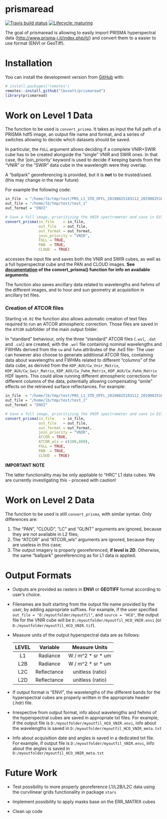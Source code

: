 
<!-- README.md is generated from README.Rmd. Please edit that file -->

# prismaread

<!-- badges: start -->

[![Travis build
status](https://travis-ci.org/lbusett/prismaread.svg?branch=master)](https://travis-ci.org/lbusett/prismaread)
[![Lifecycle:
maturing](https://img.shields.io/badge/lifecycle-maturing-blue.svg)](https://www.tidyverse.org/lifecycle/#maturing)
<!-- badges: end -->

The goal of prismaread is allowing to easily import PRISMA hyperspectral
data (<http://www.prisma-i.it/index.php/it/>) and convert them to a
easier to use format (ENVI or GeoTiff).

# Installation

You can install the development version from
[GitHub](https://github.com/) with:

``` r
# install.packages("remotes")
remotes::install_github("lbusett/prismaread")
library(prismaread)
```

# Work on Level 1 Data

The function to be used is `convert_prisma`. It takes as input the full
path of a PRISMA hdf5 image, an output file name and format, and a
series of switches allowing to decide which datasets should be saved.

In particular, the `FULL` argument allows deciding if a complete
VNIR+SWIR cube has to be created alongside the “single” VNIR and SWIR
ones. In that case, the ‘join\_priority’ keyword is used to decide if
keeping bands from the “VNIR” or the “SWIR” data cube in the wavelength
were they overlap.

A “ballpark” georeferencing is provided, but it is **not** to be
trusted/used. (this may change in the near future)

For example the following
code:

``` r
in_file  = "/home/lb/tmp/test/PRS_L1_STD_OFFL_20190825103112_20190825103117_0001.he5"
out_file = "/home/lb/tmp/test/test_1"
out_format = "ENVI"

# Save a full image, prioritizing the VNIR spectrometer and save in EVI format
convert_prisma(in_file    = in_file,
               out_file   = out_file,
               out_format = out_format,
               join_priority = "VNIR", 
               FULL = TRUE,
               PAN  = TRUE,
               CLOUD  = TRUE)
```

accesses the input file and saves both the VNIR and SWIR cubes, as well
as a full hyperspectral cube and the PAN and CLOUD images. **See
[documentation](reference/convert_prisma.html) of the convert\_prisma()
function for info on available arguments**.

The function also saves ancillary data related to wavelengths and fwhms
of the different images, and to hour and sun geometry at acquisition in
ancillary txt files.

### Creation of ATCOR files

Starting `v0.02` the function also allows automatic creation of text
files required to run an ATCOR atmospheric correction. Those files are
saved in the `ATCOR` subfolder of the main output folder.

In “standard” behaviour, only the three “standard” ATCOR files (`.wvl`,
`.dat` and `.cal`) are created, with the `.wvl` file containing nominal
wavelengths and FWHMs derived from the `cw` and `fwhm` attributes of the
*.he5* file- The user can however also choose to generate additional
ATCOR files, containing data about wavelengths and FWHMs related to
different “columns” of the data cube, as derived from the
`KDP_AUX/Cw_Vnir_Matrix`, `KDP_AUX/Cw_Swir_Matrix`,
`KDP_AUX/Cw_Fwhm_Matrix`, `KDP_AUX/Cw_Fwhm_Matrix` HDF layers. This
could allow running different atmospheric corrections for different
columns of the data, potentially allowing compensating “smile” effects
on the retrieved surface reflectances. For
example:

``` r
in_file  = "/home/lb/tmp/test/PRS_L1_STD_OFFL_20190825103112_20190825103117_0001.he5"
out_file = "/home/lb/tmp/test/test_1"
out_format = "ENVI"

# Save a full image, prioritizing the VNIR spectrometer and save in EVI format
convert_prisma(in_file    = in_file,
               out_file   = out_file,
               out_format = out_format,
               join_priority = "VNIR", 
               ATCOR = TRUE, 
               ATCOR_wls = c(200,800), 
               FULL = TRUE,
               PAN  = TRUE,
               CLOUD  = TRUE)
```

**IMPORTANT NOTE**

The latter functionality may be only appliable to “HRC” L1 data cubes.
We are currently investigating this - proceed with caution\!

# Work on Level 2 Data

The function to be used is still `convert_prisma`, with similar syntax.
Only differences are:

1.  The “PAN”, “CLOUD”, “LC” and “GLINT” arguments are ignored, because
    they are not available in L2 files;
2.  The “ATCOR” and “ATCOR\_wls” arguments are ignored, because they are
    useless in this case;
3.  The output imagery is properly georeferenced, **if level is 2D**.
    Otherwise, the same “ballpark” georeferencing as for L1 data is
    applied.

# Output Formats

  - Outputs are provided as rasters in **ENVI** or **GEOTIFF** format
    according to user’s choice.

  - Filenames are built starting from the output file name provided by
    the user, by adding appropriate suffixes. For example, if the user
    specified `out_file = "D:/myoutfolder/myoutfil"`, and `source =
    "HCO"`, the output file for the VNIR cube will be
    `D:/myoutfolder/myoutfil_HCO_VNIR.envi` (or
    `D:/myoutfolder/myoutfil_HCO_VNIR.tif`).

  - Measure units of the output hyperspectral data are as follows:
    
    | LEVEL |  Variable   |    Measure Units    |
    | :---: | :---------: | :-----------------: |
    |  L1   |  Radiance   | W / m^2 \* sr \* um |
    |  L2B  |  Radiance   | W / m^2 \* sr \* um |
    |  L2C  | Reflectance |  unitless (ratio)   |
    |  L2D  | Reflectance |  unitless (ratio)   |
    

  - If output format is “ENVI”, the wavelengths of the different bands
    for the hyperspectral cubes are properly written in the appropriate
    header (.hdr) file.

  - Irrespective from output format, info about wavelengths and fwhms of
    the hyperspectral cubes are saved in appropriate txt files. For
    example, if the output file is
    `D:/myoutfolder/myoutfil_HCO_VNIR.envi`, info about the wavelengths
    is saved in `D:/myoutfolder/myoutfil_HCO_VNIR_meta.txt`

  - Info about acquisition date and angles is saved in a dedicated txt
    file. For example, if output file is
    `D:/myoutfolder/myoutfil_VNIR.envi`, info about the angles is saved
    in `D:/myoutfolder/myoutfil_HCO_VNIR_meta.txt`

# Future Work

  - Test possibility to more properly georeference L1/L2B/L2C data using
    the curvilinear grids functionality in package `stars`

  - Implement possibility to apply masks base on the ERR\_MATRIX cubes

  - Clean up code
